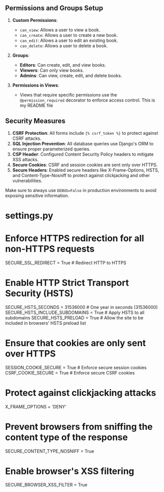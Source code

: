 ## Permissions and Groups Setup

1. **Custom Permissions**:
   - `can_view`: Allows a user to view a book.
   - `can_create`: Allows a user to create a new book.
   - `can_edit`: Allows a user to edit an existing book.
   - `can_delete`: Allows a user to delete a book.

2. **Groups**:
   - **Editors**: Can create, edit, and view books.
   - **Viewers**: Can only view books.
   - **Admins**: Can view, create, edit, and delete books.

3. **Permissions in Views**:
   - Views that require specific permissions use the `@permission_required` decorator to enforce access control.
This is my README file


## Security Measures

1. **CSRF Protection**: All forms include `{% csrf_token %}` to protect against CSRF attacks.
2. **SQL Injection Prevention**: All database queries use Django's ORM to ensure proper parameterized queries.
3. **CSP Header**: Configured Content Security Policy headers to mitigate XSS attacks.
4. **Secure Cookies**: CSRF and session cookies are sent only over HTTPS.
5. **Secure Headers**: Enabled secure headers like X-Frame-Options, HSTS, and Content-Type-Nosniff to protect against clickjacking and other vulnerabilities.

Make sure to always use `DEBUG=False` in production environments to avoid exposing sensitive information.


# settings.py

# Enforce HTTPS redirection for all non-HTTPS requests
SECURE_SSL_REDIRECT = True  # Redirect HTTP to HTTPS

# Enable HTTP Strict Transport Security (HSTS)
SECURE_HSTS_SECONDS = 31536000  # One year in seconds (31536000)
SECURE_HSTS_INCLUDE_SUBDOMAINS = True  # Apply HSTS to all subdomains
SECURE_HSTS_PRELOAD = True  # Allow the site to be included in browsers' HSTS preload list

# Ensure that cookies are only sent over HTTPS
SESSION_COOKIE_SECURE = True  # Enforce secure session cookies
CSRF_COOKIE_SECURE = True  # Enforce secure CSRF cookies

# Protect against clickjacking attacks
X_FRAME_OPTIONS = 'DENY'

# Prevent browsers from sniffing the content type of the response
SECURE_CONTENT_TYPE_NOSNIFF = True

# Enable browser's XSS filtering
SECURE_BROWSER_XSS_FILTER = True
